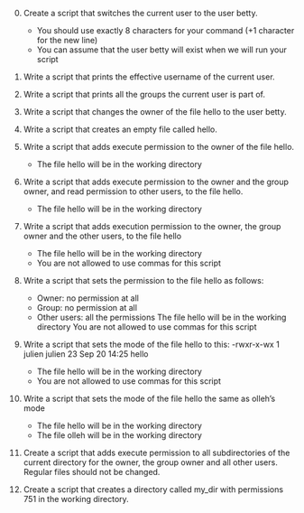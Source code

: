 0. Create a script that switches the current user to the user betty.
	* You should use exactly 8 characters for your command (+1 character for the new line)
	* You can assume that the user betty will exist when we will run your script

1. Write a script that prints the effective username of the current user.

2. Write a script that prints all the groups the current user is part of.

3. Write a script that changes the owner of the file hello to the user betty.

4. Write a script that creates an empty file called hello.

5. Write a script that adds execute permission to the owner of the file hello.
	* The file hello will be in the working directory

6. Write a script that adds execute permission to the owner and the group owner, and read permission to other users, to the file hello.
	* The file hello will be in the working directory

7. Write a script that adds execution permission to the owner, the group owner and the other users, to the file hello
	* The file hello will be in the working directory
	* You are not allowed to use commas for this script

8. Write a script that sets the permission to the file hello as follows:
	* Owner: no permission at all
	* Group: no permission at all
	* Other users: all the permissions
The file hello will be in the working directory You are not allowed to use commas for this script

9. Write a script that sets the mode of the file hello to this:
	-rwxr-x-wx 1 julien julien 23 Sep 20 14:25 hello
	* The file hello will be in the working directory
	* You are not allowed to use commas for this script

10. Write a script that sets the mode of the file hello the same as olleh’s mode
	* The file hello will be in the working directory
	* The file olleh will be in the working directory

11. Create a script that adds execute permission to all subdirectories of the current directory for the owner, the group owner and all other users. Regular files should not be changed.

12. Create a script that creates a directory called my_dir with permissions 751 in the working directory.
